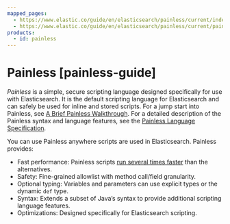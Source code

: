 ```yaml
---
mapped_pages:
  - https://www.elastic.co/guide/en/elasticsearch/painless/current/index.html
  - https://www.elastic.co/guide/en/elasticsearch/painless/current/painless-guide.html
products:
  - id: painless
---
```


# Painless [painless-guide]

*Painless* is a simple, secure scripting language designed specifically for use with Elasticsearch. It is the default scripting language for Elasticsearch and can safely be used for inline and stored scripts. For a jump start into Painless, see [A Brief Painless Walkthrough](/reference/scripting-languages/painless/brief-painless-walkthrough.md). For a detailed description of the Painless syntax and language features, see the [Painless Language Specification](/reference/scripting-languages/painless/painless-language-specification.md).

You can use Painless anywhere scripts are used in Elasticsearch. Painless provides:

* Fast performance: Painless scripts [ run several times faster](https://benchmarks.elastic.co/index.md#search_qps_scripts) than the alternatives.
* Safety: Fine-grained allowlist with method call/field granularity.
* Optional typing: Variables and parameters can use explicit types or the dynamic `def` type.
* Syntax: Extends a subset of Java’s syntax to provide additional scripting language features.
* Optimizations: Designed specifically for Elasticsearch scripting.








